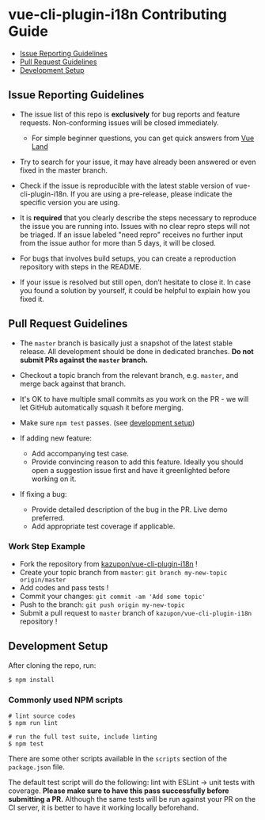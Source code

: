# vue-cli-plugin-i18n Contributing Guide

- [Issue Reporting Guidelines](#issue-reporting-guidelines)
- [Pull Request Guidelines](#pull-request-guidelines)
- [Development Setup](#development-setup)

## Issue Reporting Guidelines

- The issue list of this repo is **exclusively** for bug reports and feature requests. Non-conforming issues will be closed immediately.

  - For simple beginner questions, you can get quick answers from [Vue Land](https://vue-land.js.org)

- Try to search for your issue, it may have already been answered or even fixed in the master branch.

- Check if the issue is reproducible with the latest stable version of vue-cli-plugin-i18n. If you are using a pre-release, please indicate the specific version you are using.

- It is **required** that you clearly describe the steps necessary to reproduce the issue you are running into. Issues with no clear repro steps will not be triaged. If an issue labeled "need repro" receives no further input from the issue author for more than 5 days, it will be closed.

- For bugs that involves build setups, you can create a reproduction repository with steps in the README.

- If your issue is resolved but still open, don’t hesitate to close it. In case you found a solution by yourself, it could be helpful to explain how you fixed it.

## Pull Request Guidelines

- The `master` branch is basically just a snapshot of the latest stable release. All development should be done in dedicated branches. **Do not submit PRs against the `master` branch.**

- Checkout a topic branch from the relevant branch, e.g. `master`, and merge back against that branch.

- It's OK to have multiple small commits as you work on the PR - we will let GitHub automatically squash it before merging.

- Make sure `npm test` passes. (see [development setup](#development-setup))

- If adding new feature:
  - Add accompanying test case.
  - Provide convincing reason to add this feature. Ideally you should open a suggestion issue first and have it greenlighted before working on it.

- If fixing a bug:
  - Provide detailed description of the bug in the PR. Live demo preferred.
  - Add appropriate test coverage if applicable.

### Work Step Example
- Fork the repository from [kazupon/vue-cli-plugin-i18n](https://github.com/kazupon/vue-cli-plugin-i18n) !
- Create your topic branch from `master`: `git branch my-new-topic origin/master`
- Add codes and pass tests !
- Commit your changes: `git commit -am 'Add some topic'`
- Push to the branch: `git push origin my-new-topic`
- Submit a pull request to `master` branch of `kazupon/vue-cli-plugin-i18n` repository !

## Development Setup

After cloning the repo, run:

    $ npm install

### Commonly used NPM scripts

    # lint source codes
    $ npm run lint

    # run the full test suite, include linting
    $ npm test

There are some other scripts available in the `scripts` section of the `package.json` file.

The default test script will do the following: lint with ESLint -> unit tests with coverage. **Please make sure to have this pass successfully before submitting a PR.** Although the same tests will be run against your PR on the CI server, it is better to have it working locally beforehand.

